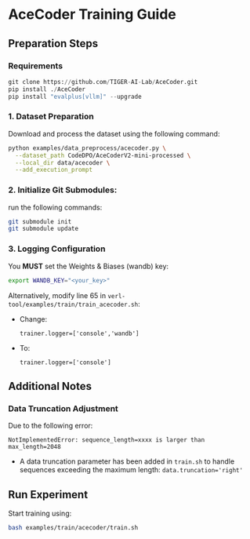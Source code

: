 # AceCoder Training Guide

## Preparation Steps
### Requirements
```python
git clone https://github.com/TIGER-AI-Lab/AceCoder.git
pip install ./AceCoder
pip install "evalplus[vllm]" --upgrade
```
### 1. Dataset Preparation
Download and process the dataset using the following command:
```bash
python examples/data_preprocess/acecoder.py \
  --dataset_path CodeDPO/AceCoderV2-mini-processed \
  --local_dir data/acecoder \
  --add_execution_prompt
```

### 2. Initialize Git Submodules:
run the following commands:
```bash
git submodule init
git submodule update
```

### 3. Logging Configuration
You **MUST** set the Weights & Biases (wandb) key:
```bash
export WANDB_KEY="<your_key>"
```
Alternatively, modify line 65 in `verl-tool/examples/train/train_acecoder.sh`:
- Change:
  ```
  trainer.logger=['console','wandb']
  ```
- To:
  ```
  trainer.logger=['console']
  ```

## Additional Notes

### Data Truncation Adjustment
Due to the following error:
```
NotImplementedError: sequence_length=xxxx is larger than max_length=2048
```

- A data truncation parameter has been added in `train.sh` to handle sequences exceeding the maximum length: `data.truncation='right'`

## Run Experiment
Start training using:
```bash
bash examples/train/acecoder/train.sh
```

